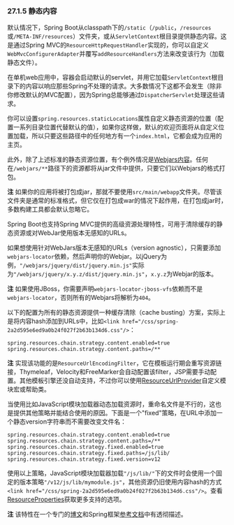 ### 27.1.5 静态内容

默认情况下，Spring Boot从classpath下的`/static`（`/public`，`/resources`或`/META-INF/resources`）文件夹，或从`ServletContext`根目录提供静态内容。这是通过Spring MVC的`ResourceHttpRequestHandler`实现的，你可以自定义`WebMvcConfigurerAdapter`并覆写`addResourceHandlers`方法来改变该行为（加载静态文件）。

在单机web应用中，容器会启动默认的servlet，并用它加载`ServletContext`根目录下的内容以响应那些Spring不处理的请求。大多数情况下这都不会发生（除非你修改默认的MVC配置），因为Spring总能够通过`DispatcherServlet`处理这些请求。

你可以设置`spring.resources.staticLocations`属性自定义静态资源的位置（配置一系列目录位置代替默认的值），如果你这样做，默认的欢迎页面将从自定义位置加载，所以只要这些路径中的任何地方有一个`index.html`，它都会成为应用的主页。

此外，除了上述标准的静态资源位置，有个例外情况是[Webjars内容](http://www.webjars.org/)。任何在`/webjars/**`路径下的资源都将从jar文件中提供，只要它们以Webjars的格式打包。

**注** 如果你的应用将被打包成jar，那就不要使用`src/main/webapp`文件夹。尽管该文件夹是通常的标准格式，但它仅在打包成war的情况下起作用，在打包成jar时，多数构建工具都会默认忽略它。

Spring Boot也支持Spring MVC提供的高级资源处理特性，可用于清除缓存的静态资源或对WebJar使用版本无感知的URLs。

如果想使用针对WebJars版本无感知的URLs（version agnostic），只需要添加`webjars-locator`依赖，然后声明你的Webjar。以jQuery为例，`"/webjars/jquery/dist/jquery.min.js"`实际为`"/webjars/jquery/x.y.z/dist/jquery.min.js"`，`x.y.z`为Webjar的版本。

**注** 如果使用JBoss，你需要声明`webjars-locator-jboss-vfs`依赖而不是`webjars-locator`，否则所有的Webjars将解析为`404`。

以下的配置为所有的静态资源提供一种缓存清除（cache busting）方案，实际上是将内容hash添加到URLs中，比如`<link href="/css/spring-2a2d595e6ed9a0b24f027f2b63b134d6.css"/>`：
```properties
spring.resources.chain.strategy.content.enabled=true
spring.resources.chain.strategy.content.paths=/**
```
**注** 实现该功能的是`ResourceUrlEncodingFilter`，它在模板运行期会重写资源链接，Thymeleaf，Velocity和FreeMarker会自动配置该filter，JSP需要手动配置。其他模板引擎还没自动支持，不过你可以使用[ResourceUrlProvider](http://docs.spring.io/spring/docs/4.3.3.RELEASE/javadoc-api/org/springframework/web/servlet/resource/ResourceUrlProvider.html)自定义模块宏或帮助类。

当使用比如JavaScript模块加载器动态加载资源时，重命名文件是不行的，这也是提供其他策略并能结合使用的原因。下面是一个"fixed"策略，在URL中添加一个静态version字符串而不需要改变文件名：
```properties
spring.resources.chain.strategy.content.enabled=true
spring.resources.chain.strategy.content.paths=/**
spring.resources.chain.strategy.fixed.enabled=true
spring.resources.chain.strategy.fixed.paths=/js/lib/
spring.resources.chain.strategy.fixed.version=v12
```
使用以上策略，JavaScript模块加载器加载`"/js/lib/"`下的文件时会使用一个固定的版本策略`"/v12/js/lib/mymodule.js"`，其他资源仍旧使用内容hash的方式`<link href="/css/spring-2a2d595e6ed9a0b24f027f2b63b134d6.css"/>`。查看[ResourceProperties](https://github.com/spring-projects/spring-boot/tree/v1.4.1.RELEASE/spring-boot-autoconfigure/src/main/java/org/springframework/boot/autoconfigure/web/ResourceProperties.java)获取更多支持的选项。

**注** 该特性在一个专门的[博文](https://spring.io/blog/2014/07/24/spring-framework-4-1-handling-static-web-resources)和Spring框架[参考文档](https://spring.io/blog/2014/07/24/spring-framework-4-1-handling-static-web-resources)中有透彻描述。
